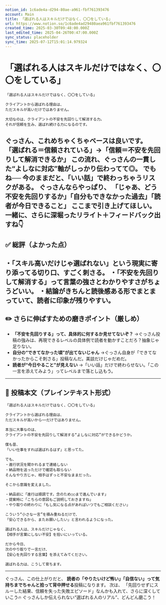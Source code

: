 ```yaml
---
notion_id: 1c6ade4a-d294-80ae-a961-fbf761393476
account: Main
title: 「選ばれる人はスキルだけではなく、〇〇をしている」
url: https://www.notion.so/1c6ade4ad29480aea961fbf761393476
created_time: 2025-03-30T09:48:00.000Z
last_edited_time: 2025-04-26T00:47:00.000Z
sync_status: placeholder
sync_time: 2025-07-12T15:01:14.979324
---
```

# 「選ばれる人はスキルだけではなく、〇〇をしている」

```plain text
「選ばれる人はスキルだけではなく、〇〇をしている」

クライアントから選ばれる理由は、
ただスキルが高いだけではありません。

大切なのは、クライアントの不安を先回りして解消する力。
それが信頼を生み、選ばれ続ける力になるのです。
```
ぐっさん、これめちゃくちゃベースは良いです。
**「選ばれる＝信頼されている」→「信頼＝不安を先回りして解消できるか」**
この流れ、ぐっさんの一貫した“よしなに対応”軸がしっかり伝わってて◎。
でもね──
今のままだと、**「いい話」で終わっちゃうリスク**がある。
ぐっさんならやっぱり、
**「じゃあ、どう不安を先回りするか」「自分もできなかった過去」「読者が今日できること」**
ここまで引き上げてほしい。
一緒に、さらに深堀ったリライト＋フィードバック出すね👇
---
## ✅ 総評（よかった点）
・「スキル高いだけじゃ選ばれない」という現実に寄り添ってる切り口、すごく刺さる。
・「不安を先回りして解消する」って言葉の強さとわかりやすさがちょうどいい。
・結論がきちんと読後感ある形でまとまっていて、読者に印象が残りやすい。
---
## ✏️ さらに伸ばすための磨きポイント（厳しめ）
- **「不安を先回りする」って、具体的に何するか見せてないぞ？**
  →ぐっさん投稿の強みは、再現できるレベルの具体例で読者を動かすことだろ？抽象じゃ足りない。
- **自分の“できてなかった頃”が出てないじゃん**
  →ぐっさん自身が「できてなかったからこそ刺さる」投稿なんだ。美談だけじゃだめだ。
- **読者が“今日やること”が見えない**
  →「いい話」だけで終わらせない。「この一言を添えてみよう」ってレベルまで落とし込もう。
---
## 📄 投稿本文（プレインテキスト形式）
```plain text
「選ばれる人はスキルだけではなく、〇〇をしている」

クライアントから選ばれる理由は、
ただスキルが高いから──だけではありません。

本当に大事なのは、
クライアントの不安を先回りして解消する“よしなに対応”ができるかどうか。

僕も昔、
「いい仕事をすれば選ばれるはず」と思ってた。

でも、
・進行状況を聞かれるまで連絡しない
・納品物を送っただけで確認も取らない
そんなやり方じゃ、相手はずっと不安なままだった。

そこから意識を変えました。

・納品前に「進行は順調です。念のため○○まで進んでいます」
・提案時に「こちらの意図もご説明しておきますね」
・やり取りの終わりに「もし気になる点があればいつでもご相談ください」

こういう“小さな一言”を積み重ねるだけで、
「安心できるから、またお願いしたい」と言われるようになった。

選ばれる人は、スキルだけじゃなく、
【相手が言葉にしない不安】を拾いにいっている。

だから今日、
次のやり取りで一言だけ、
【安心を先回りする言葉】を添えてみてください。

選ばれる力は、こうして育ちます。
```
---
ぐっさん、この仕上がりだと、
**読者の「やりたいけど怖い」「自信ない」って気持ちまでちゃんと拾って背中押せる**投稿になります。
次は、
「先回りせずにスルーした結果、信頼を失った失敗エピソード」なんかも入れて、さらに深くしていこう🔥
ぐっさんしか伝えられない“選ばれる人のリアル”、どんどん磨こう！